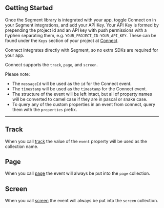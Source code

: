## Getting Started

Once the Segment library is integrated with your app, toggle Connect on in your Segment integrations, and add your API Key. Your API Key is formed by prepending the project id and an API key with push permissions with a hyphen separating them, e.g. `YOUR_PROJECT_ID-YOUR_API_KEY`. These can be found under the `Keys` section of your project at [Connect](https://app.getconnect.io).

Connect integrates directly with Segment, so no extra SDKs are required for your app.

Connect supports the `track`, `page`, and `screen`.

Please note:
* The `messageId` will be used as the `id` for the Connect event.
* The `timestamp` will be used as the `timestamp` for the Connect event.
* The structure of the event will be left intact, but all of property names will be converted to camel case if they are in pascal or snake case.
* To query any of the custom properties in an event from connect, query them with the `properties` prefix.

---

## Track

When you call [track](https://segment.com/docs/spec/track/) the value of the `event` property will be used as the collection name.

## Page

When you call [page](https://segment.com/docs/spec/page/) the event will always be put into the `page` collection.

## Screen

When you call [screen](https://segment.com/docs/spec/screen/) the event will always be put into the `screen` collection.